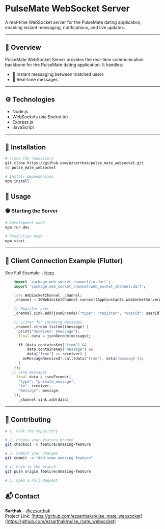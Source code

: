 # PulseMate WebSocket Server

A real-time WebSocket server for the PulseMate dating application, enabling instant messaging, notifications, and live updates.

---

## 📖 Overview

PulseMate WebSocket Server provides the real-time communication backbone for the PulseMate dating application. It handles:

- 💬 Instant messaging between matched users  
- 🔔 Real-time messages 


---

## ⚙️ Technologies

- Node.js  
- WebSockets (via Socket.io)  
- Express.js  
- JavaScript  

---

## 🚀 Installation

```bash
# Clone the repository
git clone https://github.com/ezsarthak/pulse_mate_websocket.git
cd pulse_mate_websocket

# Install dependencies
npm install
```

## 🧪 Usage

### 🟢 Starting the Server

```bash
# Development mode
npm run dev

# Production mode
npm start
```

---

## 🔗 Client Connection Example (Flutter)
See Full Example –  [Here](https://github.com/ezsarthak/pulse_mate)
```Dart
    import 'package:web_socket_channel/io.dart';
    import 'package:web_socket_channel/web_socket_channel.dart';

    late WebSocketChannel _channel;
    _channel = IOWebSocketChannel.connect(AppConstants.webSocketServerAddress);

    // Register user
    _channel.sink.add(jsonEncode({"type": "register", "userId": userId}));

    // Listen for incoming messages
    _channel.stream.listen((message) {
      print("Received: $message");
      final data = jsonDecode(message);

      if (data.containsKey("from") &&
          data.containsKey("message") &&
          data["from"] == receiver) {
        onMessageReceived?.call(data["from"], data['message']);
      }
    });
   // Send messages
     final data = jsonEncode({
      "type": "private_message",
      "to": receiver,
      "message": message,
    });
      _channel.sink.add(data);
```

---


## 🤝 Contributing

```bash
# 1. Fork the repository

# 2. Create your feature branch
git checkout -b feature/amazing-feature

# 3. Commit your changes
git commit -m "Add some amazing feature"

# 4. Push to the branch
git push origin feature/amazing-feature

# 5. Open a Pull Request
```


## 📬 Contact

**Sarthak** – [@ezsarthak](https://github.com/ezsarthak)  
Project Link: [https://github.com/ezsarthak/pulse_mate_websocket](https://github.com/ezsarthak/pulse_mate_websocket)

